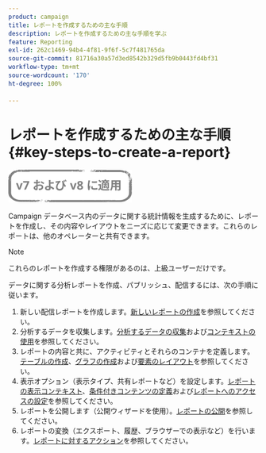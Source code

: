 ```yaml
---
product: campaign
title: レポートを作成するための主な手順
description: レポートを作成するための主な手順を学ぶ
feature: Reporting
exl-id: 262c1469-94b4-4f81-9f6f-5c7f481765da
source-git-commit: 81716a30a57d3ed8542b329d5fb9b0443fd4bf31
workflow-type: tm+mt
source-wordcount: '170'
ht-degree: 100%

---
```


# レポートを作成するための主な手順{#key-steps-to-create-a-report}

![](../../assets/common.svg)

Campaign データベース内のデータに関する統計情報を生成するために、レポートを作成し、その内容やレイアウトをニーズに応じて変更できます。これらのレポートは、他のオペレーターと共有できます。

>[!NOTE]
>
>これらのレポートを作成する権限があるのは、上級ユーザーだけです。

データに関する分析レポートを作成、パブリッシュ、配信するには、次の手順に従います。

1. 新しい配信レポートを作成します。[新しいレポートの作成](../../reporting/using/creating-a-new-report.md)を参照してください。
1. 分析するデータを収集します。[分析するデータの収集](../../reporting/using/collecting-data-to-analyze.md)および[コンテキストの使用](../../reporting/using/using-the-context.md)を参照してください。
1. レポートの内容と共に、アクティビティとそれらのコンテナを定義します。[テーブルの作成](../../reporting/using/creating-a-table.md)、[グラフの作成](../../reporting/using/creating-a-chart.md)および[要素のレイアウト](../../reporting/using/element-layout.md)を参照してください。
1. 表示オプション（表示タイプ、共有レポートなど）を設定します。[レポートの表示コンテキスト](../../reporting/using/configuring-access-to-the-report.md#report-display-context)、[条件付きコンテンツの定義](../../reporting/using/defining-a-conditional-content.md)および[レポートへのアクセスの設定](../../reporting/using/configuring-access-to-the-report.md)を参照してください。
1. レポートを公開します（公開ウィザードを使用）。[レポートの公開](../../reporting/using/configuring-access-to-the-report.md#publishing-the-report)を参照してください。
1. レポートの変換（エクスポート、履歴、ブラウザーでの表示など）を行います。[レポートに対するアクション](../../reporting/using/actions-on-reports.md)を参照してください。

